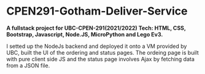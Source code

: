 # CPEN291-Gotham-Deliver-Service
**A fullstack project for UBC-CPEN-291(2021/2022)
Tech: HTML, CSS, Bootstrap, Javascript, Node.JS, MicroPython and Lego Ev3.**

I setted up the NodeJs backend and deployed it onto a VM provided by UBC, built the UI of the ordering and status pages. 
The ordeing page is built with pure client side JS and the status page involves Ajax by fetching data from a JSON file.
